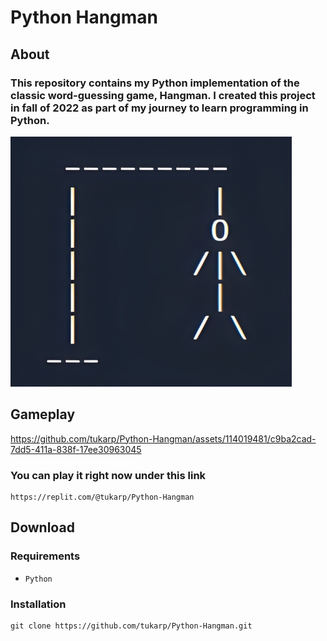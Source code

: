# Python Hangman

## About

### This repository contains my Python implementation of the classic word-guessing game, Hangman. I created this project in fall of 2022 as part of my journey to learn programming in Python.

<img src="https://github.com/tukarp/Hangman/blob/main/Images/Hangman.png" width="450" height="400"> 

## Gameplay

https://github.com/tukarp/Python-Hangman/assets/114019481/c9ba2cad-7dd5-411a-838f-17ee30963045

### You can play it right now under this link

```
https://replit.com/@tukarp/Python-Hangman
```

## Download

### Requirements

- ```Python```

### Installation

```
git clone https://github.com/tukarp/Python-Hangman.git
```
